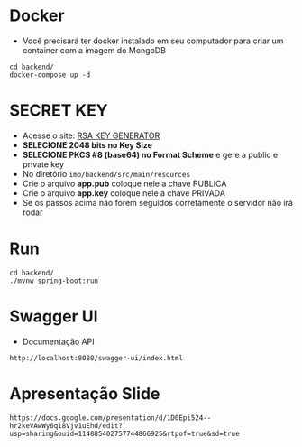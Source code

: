 # Docker
- Você precisará ter docker instalado em seu computador para criar um container com a imagem do MongoDB
```
cd backend/
docker-compose up -d
```

# SECRET KEY
- Acesse o site: [RSA KEY GENERATOR](https://www.csfieldguide.org.nz/en/interactives/rsa-key-generator/)
- **SELECIONE 2048 bits no Key Size**
- **SELECIONE PKCS #8 (base64) no Format Scheme** e gere a public e private key
- No diretório `imo/backend/src/main/resources`
- Crie o arquivo **app.pub** coloque nele a chave PUBLICA
- Crie o arquivo  **app.key** coloque nele a chave PRIVADA
- Se os passos acima não forem seguidos corretamente o servidor não irá rodar

# Run
```
cd backend/
./mvnw spring-boot:run
```
# Swagger UI
- Documentação API 
```
http://localhost:8080/swagger-ui/index.html
```
# Apresentação Slide
```
https://docs.google.com/presentation/d/1D0Epi524--hr2keVAwWy6qi8Vjv1uEhd/edit?usp=sharing&ouid=114885402757744866925&rtpof=true&sd=true
```

